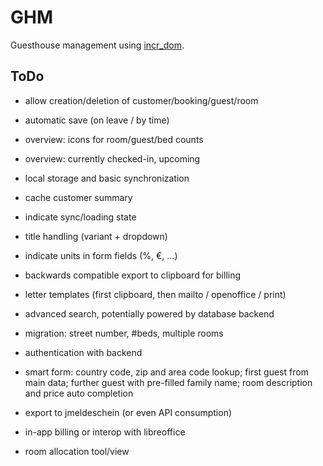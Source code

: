 # GHM

Guesthouse management using [incr_dom](gh:incr_dom).

[gh:incr_dom]: https://github.com/janestreet/incr_dom

## ToDo

- allow creation/deletion of customer/booking/guest/room
- automatic save (on leave / by time)

- overview: icons for room/guest/bed counts
- overview: currently checked-in, upcoming

- local storage and basic synchronization
- cache customer summary

- indicate sync/loading state
- title handling (variant + dropdown)
- indicate units in form fields (%, €, ...)

- backwards compatible export to clipboard for billing
- letter templates (first clipboard, then mailto / openoffice / print)

- advanced search, potentially powered by database backend
- migration: street number, #beds, multiple rooms
- authentication with backend
- smart form: country code, zip and area code lookup; first guest from
  main data; further guest with pre-filled family name; room description
  and price auto completion
- export to jmeldeschein (or even API consumption)

- in-app billing or interop with libreoffice
- room allocation tool/view
